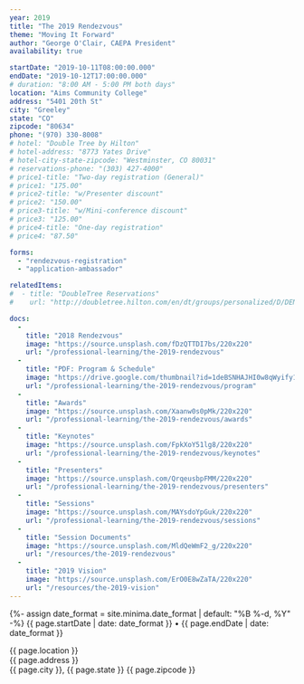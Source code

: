 ```yaml
---
year: 2019
title: "The 2019 Rendezvous"
theme: "Moving It Forward"
author: "George O'Clair, CAEPA President"
availability: true

startDate: "2019-10-11T08:00:00.000"
endDate: "2019-10-12T17:00:00.000"
# duration: "8:00 AM - 5:00 PM both days"
location: "Aims Community College"
address: "5401 20th St"
city: "Greeley"
state: "CO"
zipcode: "80634"
phone: "(970) 330-8008"
# hotel: "Double Tree by Hilton"
# hotel-address: "8773 Yates Drive"
# hotel-city-state-zipcode: "Westminster, CO 80031"
# reservations-phone: "(303) 427-4000"
# price1-title: "Two-day registration (General)"
# price1: "175.00"
# price2-title: "w/Presenter discount"
# price2: "150.00"
# price3-title: "w/Mini-conference discount"
# price3: "125.00"
# price4-title: "One-day registration"
# price4: "87.50"

forms:
  - "rendezvous-registration"
  - "application-ambassador"

relatedItems:
#  - title: "DoubleTree Reservations"
#    url: "http://doubletree.hilton.com/en/dt/groups/personalized/D/DENNSDT-CAE-20181021/index.jhtml"

docs:
  -
    title: "2018 Rendezvous"
    image: "https://source.unsplash.com/fDzQTTDI7bs/220x220"
    url: "/professional-learning/the-2019-rendezvous"
  -
    title: "PDF: Program & Schedule"
    image: "https://drive.google.com/thumbnail?id=1deBSNHAJHI0w8qWyify1c7wwD_X9uNQR"
    url: "/professional-learning/the-2019-rendezvous/program"
  -
    title: "Awards"
    image: "https://source.unsplash.com/Xaanw0s0pMk/220x220"
    url: "/professional-learning/the-2019-rendezvous/awards"
  -
    title: "Keynotes"
    image: "https://source.unsplash.com/FpkXoY51lg8/220x220"
    url: "/professional-learning/the-2019-rendezvous/keynotes"
  -
    title: "Presenters"
    image: "https://source.unsplash.com/QrqeusbpFMM/220x220"
    url: "/professional-learning/the-2019-rendezvous/presenters"
  -
    title: "Sessions"
    image: "https://source.unsplash.com/MAYsdoYpGuk/220x220"
    url: "/professional-learning/the-2019-rendezvous/sessions"
  -
    title: "Session Documents"
    image: "https://source.unsplash.com/MldQeWmF2_g/220x220"
    url: "/resources/the-2019-rendezvous"
  -
    title: "2019 Vision"
    image: "https://source.unsplash.com/ErO0E8wZaTA/220x220"
    url: "/resources/the-2019-vision"
---
```


<article itemscope itemtype="http://schema.org/Event">
  <span itemprop="name" content="{{ page.title }}" />
  <span itemprop="description" content="{{ page.theme }}" />
  <p class="post-meta">
    <time datetime="{{ page.startDate | date_to_xmlschema }}" itemprop="startDate">
      {%- assign date_format = site.minima.date_format | default: "%B %-d, %Y" -%}
      {{ page.startDate | date: date_format }}
    </time>
      •
    <time datetime="{{ page.endDate | date_to_xmlschema }}" itemprop="endDate">
      {{ page.endDate | date: date_format }}
    </time>
  </p>
  <div itemprop="location" itemscope itemtype="http://schema.org/Place">
    <span itemprop="name">{{ page.location }}</span>
    <div itemprop="address" itemscope itemtype="http://schema.org/PostalAddress">
      <span itemprop="streetAddress">{{ page.address }}</span><br>
      <span itemprop="addressLocality">{{ page.city }}</span>,
      <span itemprop="addressRegion"> {{ page.state }}</span>
      <span itemprop="postalCode"> {{ page.zipcode }}</span>
    </div>
  </div>
</article>
